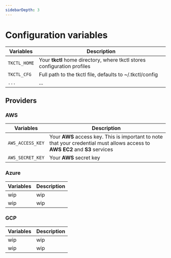 ```yaml
---
sidebarDepth: 3
---
```


#  Configuration variables

| Variables | Description |
|--- | --- |
| `TKCTL_HOME` | Your **tkctl** home directory, where tkctl stores configuration profiles |
| `TKCTL_CFG` | Full path to the tkctl file, defaults to ~/.tkctl/config |
| `...` | ... |


## Providers

### AWS

| Variables | Description |
|--- | --- |
| `AWS_ACCESS_KEY` | Your **AWS** access key. This is important to note that your credential must allows access to **AWS EC2** and **S3** services |
| `AWS_SECRET_KEY` | Your **AWS** secret key |

### Azure

| Variables | Description |
|--- | --- |
| wip | wip |
| wip | wip |

### GCP

| Variables | Description |
|--- | --- |
| wip | wip |
| wip | wip |

